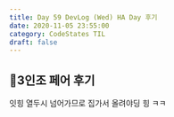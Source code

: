 ```yaml
---
title: Day 59 DevLog (Wed) HA Day 후기
date: 2020-11-05 23:55:00
category: CodeStates TIL
draft: false
---
```


## 👻3인조 페어 후기

잇힝 열두시 넘어가므로 집가서 올려야딩 힝 ㅋㅋ

